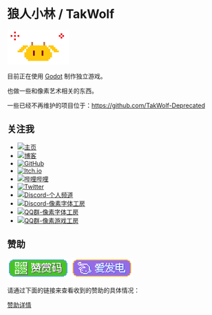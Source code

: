 # 狼人小林 / TakWolf 

![Logo](images/xiaoqiu@4x.gif)

目前正在使用 [Godot](https://godotengine.org) 制作独立游戏。

也做一些和像素艺术相关的东西。

一些已经不再维护的项目位于：https://github.com/TakWolf-Deprecated

## 关注我

- [![主页](https://img.shields.io/badge/主页-takwolf.com-FFDE33?style=for-the-badge)](https://takwolf.com)
- [![博客](https://img.shields.io/badge/博客-blog.takwolf.com-FFDE33?style=for-the-badge)](https://blog.takwolf.com)
- [![GitHub](https://img.shields.io/badge/TakWolf-545454?logo=github&logoColor=white&style=for-the-badge)](https://github.com/TakWolf)
- [![Itch.io](https://img.shields.io/badge/狼人小林-FF5050?logo=itch.io&logoColor=white&style=for-the-badge)](https://takwolf.itch.io)
- [![哔哩哔哩](https://img.shields.io/badge/狼人小林-2EB7FF?logo=bilibili&logoColor=white&style=for-the-badge)](https://space.bilibili.com/445245)
- [![Twitter](https://img.shields.io/badge/狼人小林-00ACEE?logo=twitter&logoColor=white&style=for-the-badge)](https://twitter.com/takgdx)
- [![Discord-个人频道](https://img.shields.io/badge/狼人小林的地盘-4D64FF?logo=discord&logoColor=white&style=for-the-badge)](https://discord.gg/9HY9WD4TRe)
- [![Discord-像素字体工房](https://img.shields.io/badge/像素字体工房-4D64FF?logo=discord&logoColor=white&style=for-the-badge)](https://discord.gg/3GKtPKtjdU)
- [![QQ群-像素字体工房](https://img.shields.io/badge/QQ群-像素字体工房(302383204)-6AC468?logo=tencentqq&logoColor=white&style=for-the-badge)](https://jq.qq.com/?_wv=1027&k=EXtKGHar)
- [![QQ群-像素游戏工房](https://img.shields.io/badge/QQ群-像素游戏工房(367057366)-6AC468?logo=tencentqq&logoColor=white&style=for-the-badge)](https://jq.qq.com/?_wv=1027&k=Z5pposJE)

## 赞助

[![赞赏码](images/badge-payqr@2x.png)](payment-qr-codes.md)
[![爱发电](images/badge-afdian@2x.png)](https://afdian.net/@takwolf)

请通过下面的链接来查看收到的赞助的具体情况：

[赞助详情](sponsors.md)
